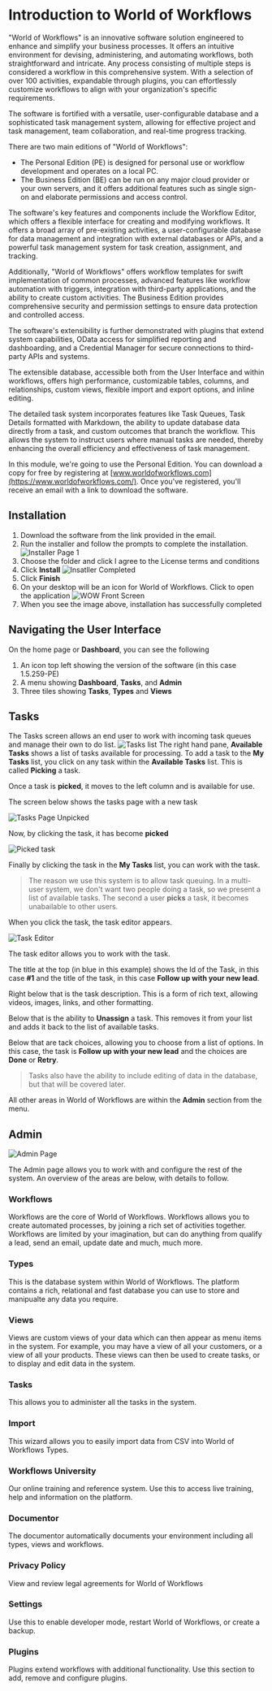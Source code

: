 # Introduction to World of Workflows

"World of Workflows" is an innovative software solution engineered to enhance and simplify your business processes. It offers an intuitive environment for devising, administering, and automating workflows, both straightforward and intricate. Any process consisting of multiple steps is considered a workflow in this comprehensive system. With a selection of over 100 activities, expandable through plugins, you can effortlessly customize workflows to align with your organization's specific requirements.

The software is fortified with a versatile, user-configurable database and a sophisticated task management system, allowing for effective project and task management, team collaboration, and real-time progress tracking.

There are two main editions of "World of Workflows":
* The Personal Edition (PE) is designed for personal use or workflow development and operates on a local PC.
* The Business Edition (BE) can be run on any major cloud provider or your own servers, and it offers additional features such as single sign-on and elaborate permissions and access control.

The software's key features and components include the Workflow Editor, which offers a flexible interface for creating and modifying workflows. It offers a broad array of pre-existing activities, a user-configurable database for data management and integration with external databases or APIs, and a powerful task management system for task creation, assignment, and tracking.

Additionally, "World of Workflows" offers workflow templates for swift implementation of common processes, advanced features like workflow automation with triggers, integration with third-party applications, and the ability to create custom activities. The Business Edition provides comprehensive security and permission settings to ensure data protection and controlled access.

The software's extensibility is further demonstrated with plugins that extend system capabilities, OData access for simplified reporting and dashboarding, and a Credential Manager for secure connections to third-party APIs and systems.

The extensible database, accessible both from the User Interface and within workflows, offers high performance, customizable tables, columns, and relationships, custom views, flexible import and export options, and inline editing.

The detailed task system incorporates features like Task Queues, Task Details formatted with Markdown, the ability to update database data directly from a task, and custom outcomes that branch the workflow. This allows the system to instruct users where manual tasks are needed, thereby enhancing the overall efficiency and effectiveness of task management.

In this module, we're going to use the Personal Edition. You can download a copy for free by registering at [www.worldofworkflows.com](https://www.worldofworkflows.com/). Once you've registered, you'll receive an email with a link to download the software. 

## Installation
1. Download the software from the link provided in the email.
2. Run the installer and follow the prompts to complete the installation.
   ![Installer Page 1](image.png)
3. Choose the folder and click I agree to the License terms and conditions
4. Click **Install**
   ![Insatller Completed](image-1.png)
5. Click **Finish**
6. On your desktop will be an icon for World of Workflows. Click to open the application
   ![WOW Front Screen](image-2.png)
7.  When you see the image above, installation has successfully completed

## Navigating the User Interface
On the home page or **Dashboard**, you can see the following
1. An icon top left showing the version of the software (in this case 1.5.259-PE)
2. A menu showing **Dashboard**, **Tasks**, and **Admin**
3. Three tiles showing **Tasks**, **Types** and **Views**

## Tasks
The Tasks screen allows an end user to work with incoming task queues and manage their own to do list.
![Tasks list](image-3.png)
The right hand pane, **Available Tasks** shows a list of tasks available for processing. To add a task to the **My Tasks** list, you click on any task within the **Available Tasks** list. This is called **Picking** a task.

Once a task is **picked**, it moves to the left column and is available for use. 

The screen below shows the tasks page with a new task

![Tasks Page Unpicked](image-4.png)

Now, by clicking the task, it has become **picked**

![Picked task](image-5.png)

Finally by clicking the task in the **My Tasks** list, you can work with the task.

> The reason we use this system is to allow task queuing. In a multi-user system, we don't want two people doing a task, so we present a list of available tasks. The second a user **picks** a task, it becomes unabailable to other users.

When you click the task, the task editor appears.

![Task Editor](image-6.png)

The task editor allows you to work with the task.

The title at the top (in blue in this example) shows the Id of the Task, in this case **#1** and the title of the task, in this case **Follow up with your new lead**.

Right below that is the task description. This is a form of rich text, allowing videos, images, links, and other formatting.

Below that is the ability to **Unassign** a task. This removes it from your list and adds it back to the list of available tasks.

Below that are tack choices, allowing you to choose from a list of options. In this case, the task is **Follow up with your new lead** and the choices are **Done** or **Retry**.

> Tasks also have the ability to include editing of data in the database, but that will be covered later.

All other areas in World of Workflows are within the **Admin** section from the menu.

## Admin
![Admin Page](image-7.png)

The Admin page allows you to work with and configure the rest of the system. An overview of the areas are below, with details to follow.

### Workflows
Workflows are the core of World of Workflows. Workflows allows you to create automated processes, by joining a rich set of activities together. Workflows are limited by your imagination, but can do anything from qualify a lead, send an email, update date and much, much more.

### Types
This is the database system within World of Workflows. The platform contains a rich, relational and fast database you can use to store and manipualte any data you require.

### Views
Views are custom views of your data which can then appear as menu items in the system. For example, you may have a view of all your customers, or a view of all your products. These views can then be used to create tasks, or to display and edit data in the system.

### Tasks
This allows you to administer all the tasks in the system.

### Import
This wizard allows you to easily import data from CSV into World of Workflows Types.

### Workflows University
Our online training and reference system. Use this to access live training, help and information on the platform.

### Documentor
The documentor automatically documents your environment including all types, views and workflows.

### Privacy Policy
View and review legal agreements for World of Workflows

### Settings
Use this to enable developer mode, restart World of Workflows, or create a backup.

### Plugins
Plugins extend workflows with additional functionality. Use this section to add, remove and configure plugins.